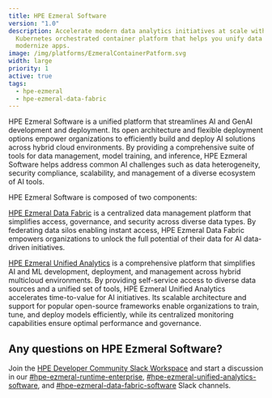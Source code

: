 ```yaml
---
title: HPE Ezmeral Software
version: "1.0"
description: Accelerate modern data analytics initiatives at scale with this
  Kubernetes orchestrated container platform that helps you unify data and
  modernize apps.
image: /img/platforms/EzmeralContainerPatform.svg
width: large
priority: 1
active: true
tags:
  - hpe-ezmeral
  - hpe-ezmeral-data-fabric
---
```

<a id="top"></a>

HPE Ezmeral Software is a unified platform that streamlines AI and GenAI development and deployment. Its open architecture and flexible deployment options empower organizations to efficiently build and deploy AI solutions across hybrid cloud environments. By providing a comprehensive suite of tools for data management, model training, and inference, HPE Ezmeral Software helps address common AI challenges such as data heterogeneity, security compliance, scalability, and management of a diverse ecosystem of AI tools. 

HPE Ezmeral Software is composed of two components: 

[HPE Ezmeral Data Fabric](http://www.hpe.com/datafabric) is a centralized data management platform that simplifies access, governance, and security across diverse data types. By federating data silos enabling instant access, HPE Ezmeral Data Fabric empowers organizations to unlock the full potential of their data for AI data-driven initiatives.

[HPE Ezmeral Unified Analytics](https://www.hpe.com/us/en/hpe-ezmeral-unified-analytics.html) is a comprehensive platform that simplifies AI and ML development, deployment, and management across hybrid multicloud environments. By providing self-service access to diverse data sources and a unified set of tools, HPE Ezmeral Unified Analytics accelerates time-to-value for AI initiatives. Its scalable architecture and support for popular open-source frameworks enable organizations to train, tune, and deploy models efficiently, while its centralized monitoring capabilities ensure optimal performance and governance.


## Any questions on HPE Ezmeral Software?

Join the [HPE Developer Community Slack Workspace](https://developer.hpe.com/slack-signup/) and start a discussion in our [\#hpe-ezmeral-runtime-enterprise](https://hpedev.slack.com/archives/C01BB50LG4W), [\#hpe-ezmeral-unified-analytics-software](https://hpedev.slack.com/archives/C055D1EECAK), and [\#hpe-ezmeral-data-fabric-software](https://hpedev.slack.com/archives/CU3JRBTB7) Slack channels.